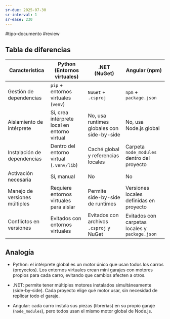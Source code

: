 ```yaml
---
sr-due: 2025-07-30
sr-interval: 1
sr-ease: 230
---
```


#tipo-documento #review 
## Tabla de diferencias

| Característica                | Python (Entornos virtuales)                  | .NET (NuGet)                               | Angular (npm)                                  |
| ----------------------------- | -------------------------------------------- | ------------------------------------------ | ---------------------------------------------- |
| Gestión de dependencias       | `pip` + entornos virtuales (`venv`)          | `NuGet` + `.csproj`                        | `npm` + `package.json`                         |
| Aislamiento de intérprete     | Sí, crea intérprete local en entorno virtual | No, usa runtimes globales con side-by-side | No, usa Node.js global                         |
| Instalación de dependencias   | Dentro del entorno virtual (`.venv/lib`)     | Caché global y referencias locales         | Carpeta `node_modules` dentro del proyecto     |
| Activación necesaria          | Sí, manual                                   | No                                         | No                                             |
| Manejo de versiones múltiples | Requiere entornos virtuales para aislar      | Permite side-by-side de runtimes           | Versiones locales definidas en proyecto        |
| Conflictos en versiones       | Evitados con entornos virtuales              | Evitados con archivos `.csproj` y NuGet    | Evitados con carpetas locales y `package.json` |
## Analogía

- Python: el intérprete global es un motor único que usan todos los carros (proyectos). Los entornos virtuales crean mini garajes con motores propios para cada carro, evitando que cambios afecten a otros.
    
- .NET: permite tener múltiples motores instalados simultáneamente (side-by-side). Cada proyecto elige qué motor usar, sin necesidad de replicar todo el garaje.
    
- Angular: cada carro instala sus piezas (librerías) en su propio garaje (`node_modules`), pero todos usan el mismo motor global de Node.js.